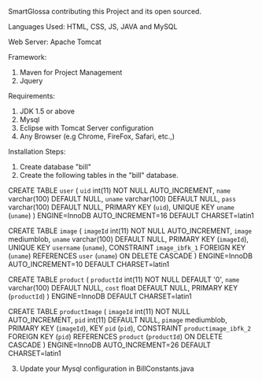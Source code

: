 SmartGlossa contributing this Project and its open sourced.

Languages Used:
HTML, CSS, JS, JAVA and MySQL

Web Server:
Apache Tomcat

Framework:
1. Maven for Project Management
2. Jquery 

Requirements:
1. JDK 1.5 or above
2. Mysql
3. Eclipse with Tomcat Server configuration
4. Any Browser (e.g Chrome, FireFox, Safari, etc.,)

Installation Steps:

1. Create database "bill"
2. Create the following tables in the "bill" database.

CREATE TABLE `user` (
  `uid` int(11) NOT NULL AUTO_INCREMENT,
  `name` varchar(100) DEFAULT NULL,
  `uname` varchar(100) DEFAULT NULL,
  `pass` varchar(100) DEFAULT NULL,
  PRIMARY KEY (`uid`),
  UNIQUE KEY `uname` (`uname`)
) ENGINE=InnoDB AUTO_INCREMENT=16 DEFAULT CHARSET=latin1

CREATE TABLE `image` (
  `imageId` int(11) NOT NULL AUTO_INCREMENT,
  `image` mediumblob,
  `uname` varchar(100) DEFAULT NULL,
  PRIMARY KEY (`imageId`),
  UNIQUE KEY `username` (`uname`),
  CONSTRAINT `image_ibfk_1` FOREIGN KEY (`uname`) REFERENCES `user` (`uname`) ON DELETE CASCADE
) ENGINE=InnoDB AUTO_INCREMENT=10 DEFAULT CHARSET=latin1

CREATE TABLE `product` (
  `productId` int(11) NOT NULL DEFAULT '0',
  `name` varchar(100) DEFAULT NULL,
  `cost` float DEFAULT NULL,
  PRIMARY KEY (`productId`)
) ENGINE=InnoDB DEFAULT CHARSET=latin1

CREATE TABLE `productImage` (
  `imageId` int(11) NOT NULL AUTO_INCREMENT,
  `pid` int(11) DEFAULT NULL,
  `pimage` mediumblob,
  PRIMARY KEY (`imageId`),
  KEY `pid` (`pid`),
  CONSTRAINT `productimage_ibfk_2` FOREIGN KEY (`pid`) REFERENCES `product` (`productId`) ON DELETE CASCADE
) ENGINE=InnoDB AUTO_INCREMENT=26 DEFAULT CHARSET=latin1

3. Update your Mysql configuration in BillConstants.java

